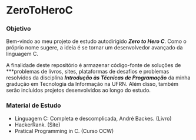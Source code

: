 # ZeroToHeroC

### Objetivo

Bem-vindo ao meu projeto de estudo autodirigido ***Zero to Hero C***. Como o próprio nome sugere, a ideia é se tornar um desenvolvedor avançado da linguagem C.

A finalidade deste repositório é armazenar código-fonte de soluções de ***problemas de livros, sites, plataformas de desafios e problemas resolvidos da disciplina ***Introdução às Técnicas de Programação*** da minha gradução em Tecnologia da Informação na UFRN. Além disso, também serão incluídos projetos desenvolvidos ao longo do estudo.


### Material de Estudo

* Linguagem C: Completa e descomplicada, André Backes. (Livro)
* HackerRank. (Site)
* Pratical Programming in C. (Curso OCW)



